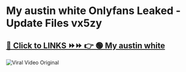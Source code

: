 
 # My austin white Onlyfans Leaked - Update Files vx5zy

## <h2><a href="https://clipsfans.com/My_austin_white&ref=git">🔗 Click to LINKS ⏩⏩ 👉 🟢 My austin white </a></h2>

<a href="https://clipsfans.com/My_austin_white&ref=git" rel="nofollow" data-target="animated-image.originalLink"><img src="https://i.ibb.co.com/xMMVF88/686577567.gif" alt="Viral Video Original" style="max-width: 100%; display: inline-block;" data-target="animated-image.originalImage"></a>

